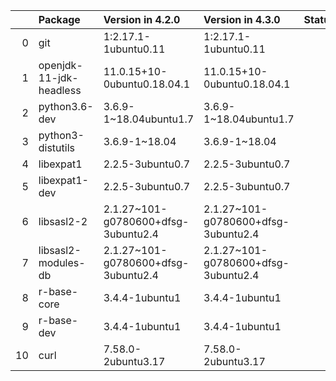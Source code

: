 <!-- markdown-link-check-disable -->

|    | Package                 | Version in 4.2.0                    | Version in 4.3.0                    | Status   |
|---:|:------------------------|:------------------------------------|:------------------------------------|:---------|
|  0 | git                     | 1:2.17.1-1ubuntu0.11                | 1:2.17.1-1ubuntu0.11                |          |
|  1 | openjdk-11-jdk-headless | 11.0.15+10-0ubuntu0.18.04.1         | 11.0.15+10-0ubuntu0.18.04.1         |          |
|  2 | python3.6-dev           | 3.6.9-1~18.04ubuntu1.7              | 3.6.9-1~18.04ubuntu1.7              |          |
|  3 | python3-distutils       | 3.6.9-1~18.04                       | 3.6.9-1~18.04                       |          |
|  4 | libexpat1               | 2.2.5-3ubuntu0.7                    | 2.2.5-3ubuntu0.7                    |          |
|  5 | libexpat1-dev           | 2.2.5-3ubuntu0.7                    | 2.2.5-3ubuntu0.7                    |          |
|  6 | libsasl2-2              | 2.1.27~101-g0780600+dfsg-3ubuntu2.4 | 2.1.27~101-g0780600+dfsg-3ubuntu2.4 |          |
|  7 | libsasl2-modules-db     | 2.1.27~101-g0780600+dfsg-3ubuntu2.4 | 2.1.27~101-g0780600+dfsg-3ubuntu2.4 |          |
|  8 | r-base-core             | 3.4.4-1ubuntu1                      | 3.4.4-1ubuntu1                      |          |
|  9 | r-base-dev              | 3.4.4-1ubuntu1                      | 3.4.4-1ubuntu1                      |          |
| 10 | curl                    | 7.58.0-2ubuntu3.17                  | 7.58.0-2ubuntu3.17                  |          |